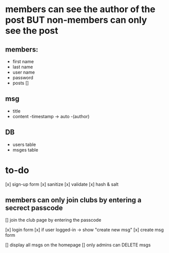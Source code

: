 # members can see the author of the post BUT non-members can only see the post

## members:
- first name
- last name
- user name
- password
- posts []

## msg
- title
- content
-timestamp -> auto
-(author)

## DB
- users table
- msges table

# to-do
[x] sign-up form
    [x] sanitize
    [x] validate
    [x] hash & salt

## members can only join clubs by entering a secrect passcode
[] join the club page by entering the passcode

[x] login form
[x] if user logged-in -> show "create new msg"
[x] create msg form

[] display all msgs on the homepage
[] only admins can DELETE msgs
